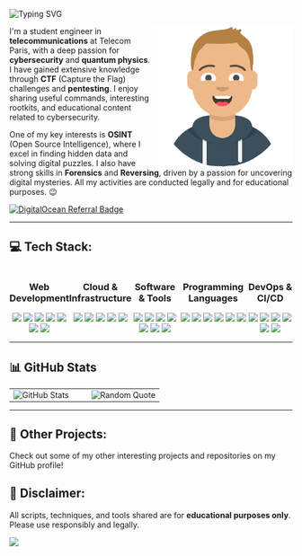
![Typing SVG](https://readme-typing-svg.demolab.com?font=Righteous&size=60&pause=1000&color=44E0E4&background=FFEED500&center=true&width=1000&height=100&lines=Hi,+I'm+@Alexis) 

<img height="250px" src="https://github.com/Alexisdevpro/Alexisdevpro/blob/main/moii.png" align="right" />

I'm a student engineer in **telecommunications** at Telecom Paris, with a deep passion for **cybersecurity** and **quantum physics**. I have gained extensive knowledge through **CTF** (Capture the Flag) challenges and **pentesting**. I enjoy sharing useful commands, interesting rootkits, and educational content related to cybersecurity.

One of my key interests is **OSINT** (Open Source Intelligence), where I excel in finding hidden data and solving digital puzzles. I also have strong skills in **Forensics** and **Reversing**, driven by a passion for uncovering digital mysteries. All my activities are conducted legally and for educational purposes. 😉

[![DigitalOcean Referral Badge](https://web-platforms.sfo2.digitaloceanspaces.com/WWW/Badge%203.svg)](https://www.digitalocean.com/?refcode=7b68c8d3da34&utm_campaign=Referral_Invite&utm_medium=Referral_Program&utm_source=badge)

---

## 💻 Tech Stack:

<div style="
    display: flex;
    flex-wrap: nowrap;
">
<div align="center">
    <h3 style="text-align: center;">Web Development</h3>
      <img src="https://skillicons.dev/icons?i=js" width="60">
      <img src="https://skillicons.dev/icons?i=html" width="60">
      <img src="https://skillicons.dev/icons?i=css" width="60">
      <img src="https://skillicons.dev/icons?i=vue" width="60">
      <img src="https://skillicons.dev/icons?i=ts" width="60">
      <img src="https://skillicons.dev/icons?i=react" width="60">
      <img src="https://skillicons.dev/icons?i=php" width="60">
  </div>
  
  <div align="center">
    <h3 style="text-align: center;">Cloud &amp; Infrastructure</h3>
      <img src="https://skillicons.dev/icons?i=aws" width="60">
      <img src="https://skillicons.dev/icons?i=gcp" width="60">
      <img src="https://skillicons.dev/icons?i=azure" width="60">
      <img src="https://skillicons.dev/icons?i=terraform" width="60">
      <img src="https://skillicons.dev/icons?i=windows" width="60">
  </div>
  
  <div align="center">
    <h3 style="text-align: center;">Software &amp; Tools</h3>
      <img src="https://skillicons.dev/icons?i=ae" width="60">
      <img src="https://skillicons.dev/icons?i=au" width="60">
      <img src="https://skillicons.dev/icons?i=blender" width="60">
      <img src="https://skillicons.dev/icons?i=figma" width="60">
      <img src="https://skillicons.dev/icons?i=ps" width="60">
      <img src="https://skillicons.dev/icons?i=notion" width="60">
      <img src="https://skillicons.dev/icons?i=pr" width="60">
  </div>
  
  <div align="center">
    <h3 style="text-align: center;">Programming Languages</h3>
      <img src="https://skillicons.dev/icons?i=rust" width="60">
      <img src="https://skillicons.dev/icons?i=py" width="60">
      <img src="https://skillicons.dev/icons?i=go" width="60">
      <img src="https://skillicons.dev/icons?i=cpp" width="60">
      <img src="https://skillicons.dev/icons?i=c" width="60">
      <img src="https://skillicons.dev/icons?i=cs" width="60">
  </div>
  
  <div align="center">
    <h3 style="text-align: center;">DevOps &amp; CI/CD</h3>
      <img src="https://skillicons.dev/icons?i=bash" width="60">
      <img src="https://skillicons.dev/icons?i=docker" width="60">
      <img src="https://skillicons.dev/icons?i=git" width="60">
      <img src="https://skillicons.dev/icons?i=github" width="60">
      <img src="https://skillicons.dev/icons?i=gitlab" width="60">
      <img src="https://skillicons.dev/icons?i=kubernetes" width="60">
  </div>
</div>


---

## 📊 GitHub Stats

<div align="center">
    <table>
  <tr>
    <td align="center" style="padding-right: 20px;">
      <img src="https://github-readme-streak-stats.herokuapp.com/?user=alexisdevpro&theme=radical&hide_border=false" alt="GitHub Stats">
    </td>
    <td align="center" style="padding-left: 20px;">
      <img src="https://quotes-github-readme.vercel.app/api?type=vertical&theme=radical&hide_border=false" alt="Random Quote">
    </td>
  </tr>
</table>
</div>

---

## 🌟 Other Projects:
Check out some of my other interesting projects and repositories on my GitHub profile!



## 📝 Disclaimer:
All scripts, techniques, and tools shared are for **educational purposes only**. Please use responsibly and legally.

[![](https://visitcount.itsvg.in/api?id=alexisdevpro&icon=1&color=11)](https://visitcount.itsvg.in)

